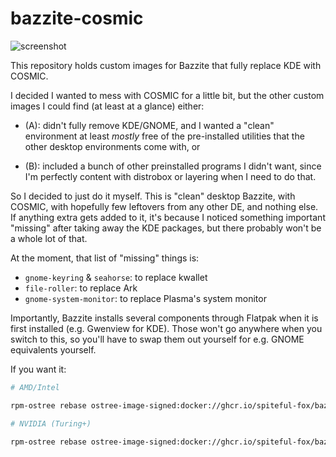 # bazzite-cosmic

![screenshot](/img.png)

This repository holds custom images for Bazzite that fully replace KDE with COSMIC.

I decided I wanted to mess with COSMIC for a little bit, but the other custom images I could find (at least at a glance) either:

- (A): didn't fully remove KDE/GNOME, and I wanted a "clean" environment at least *mostly* free of the pre-installed utilities that the other desktop environments come with, or

- (B): included a bunch of other preinstalled programs I didn't want, since I'm perfectly content with distrobox or layering when I need to do that.

So I decided to just do it myself. This is "clean" desktop Bazzite, with COSMIC, with hopefully few leftovers from any other DE, and nothing else. If anything extra gets added to it, it's because I noticed something important "missing" after taking away the KDE packages, but there probably won't be a whole lot of that.

At the moment, that list of "missing" things is:
- `gnome-keyring` & `seahorse`: to replace kwallet
- `file-roller`: to replace Ark
- `gnome-system-monitor`: to replace Plasma's system monitor

Importantly, Bazzite installs several components through Flatpak when it is first installed (e.g. Gwenview for KDE). Those won't go anywhere when you switch to this, so you'll have to swap them out yourself for e.g. GNOME equivalents yourself.

If you want it:

```sh
# AMD/Intel

rpm-ostree rebase ostree-image-signed:docker://ghcr.io/spiteful-fox/bazzite-cosmic

# NVIDIA (Turing+)

rpm-ostree rebase ostree-image-signed:docker://ghcr.io/spiteful-fox/bazzite-cosmic-nvidia-open
```